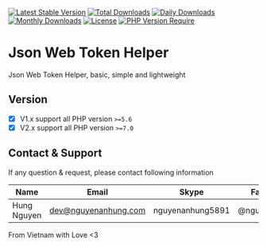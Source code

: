 [![Latest Stable Version](https://img.shields.io/packagist/v/nguyenanhung/jwt-helper.svg?style=flat-square)](https://packagist.org/packages/nguyenanhung/jwt-helper)
[![Total Downloads](https://img.shields.io/packagist/dt/nguyenanhung/jwt-helper.svg?style=flat-square)](https://packagist.org/packages/nguyenanhung/jwt-helper)
[![Daily Downloads](https://img.shields.io/packagist/dd/nguyenanhung/jwt-helper.svg?style=flat-square)](https://packagist.org/packages/nguyenanhung/jwt-helper)
[![Monthly Downloads](https://img.shields.io/packagist/dm/nguyenanhung/jwt-helper.svg?style=flat-square)](https://packagist.org/packages/nguyenanhung/jwt-helper)
[![License](https://img.shields.io/packagist/l/nguyenanhung/jwt-helper.svg?style=flat-square)](https://packagist.org/packages/nguyenanhung/jwt-helper)
[![PHP Version Require](https://img.shields.io/packagist/dependency-v/nguyenanhung/jwt-helper/php)](https://packagist.org/packages/nguyenanhung/jwt-helper)

# Json Web Token Helper

Json Web Token Helper, basic, simple and lightweight

## Version

- [x] V1.x support all PHP version `>=5.6`
- [x] V2.x support all PHP version `>=7.0`

## Contact & Support

If any question & request, please contact following information

| Name        | Email                | Skype            | Facebook      |
|-------------|----------------------|------------------|---------------|
| Hung Nguyen | dev@nguyenanhung.com | nguyenanhung5891 | @nguyenanhung |

From Vietnam with Love <3
